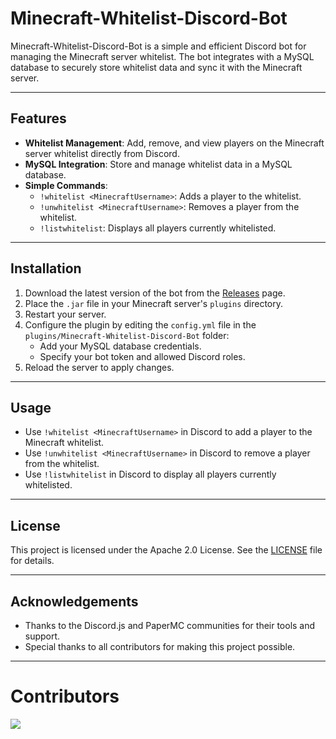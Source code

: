 # Minecraft-Whitelist-Discord-Bot

Minecraft-Whitelist-Discord-Bot is a simple and efficient Discord bot for managing the Minecraft server whitelist. The bot integrates with a MySQL database to securely store whitelist data and sync it with the Minecraft server.

---

## Features

- **Whitelist Management**: Add, remove, and view players on the Minecraft server whitelist directly from Discord.
- **MySQL Integration**: Store and manage whitelist data in a MySQL database.
- **Simple Commands**:
  - `!whitelist <MinecraftUsername>`: Adds a player to the whitelist.
  - `!unwhitelist <MinecraftUsername>`: Removes a player from the whitelist.
  - `!listwhitelist`: Displays all players currently whitelisted.

---

## Installation

1. Download the latest version of the bot from the [Releases](https://github.com/CloveTwilight3/Minecraft-Whitelist-Discord-Bot/releases) page.
2. Place the `.jar` file in your Minecraft server's `plugins` directory.
3. Restart your server.
4. Configure the plugin by editing the `config.yml` file in the `plugins/Minecraft-Whitelist-Discord-Bot` folder:
   - Add your MySQL database credentials.
   - Specify your bot token and allowed Discord roles.
5. Reload the server to apply changes.

---

## Usage

- Use `!whitelist <MinecraftUsername>` in Discord to add a player to the Minecraft whitelist.
- Use `!unwhitelist <MinecraftUsername>` in Discord to remove a player from the whitelist.
- Use `!listwhitelist` in Discord to display all players currently whitelisted.

---

## License

This project is licensed under the Apache 2.0 License. See the [LICENSE](https://github.com/CloveTwilight3/Minecraft-Whitelist-Discord-Bot/blob/main/LICENSE) file for details.

---

## Acknowledgements

- Thanks to the Discord.js and PaperMC communities for their tools and support.
- Special thanks to all contributors for making this project possible.

---

# Contributors
<a href="https://github.com/CloveTwilight3/clovetwilight3/graphs/contributors">
  <img src="https://contrib.rocks/image?repo=CloveTwilight3/Minecraft-Whitelist-Discord-Bot" />
</a>
